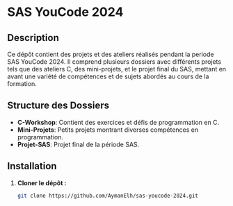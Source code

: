 # SAS YouCode 2024

## Description
Ce dépôt contient des projets et des ateliers réalisés pendant la periode SAS YouCode 2024. Il comprend plusieurs dossiers avec différents projets tels que des ateliers C, des mini-projets, et le projet final du SAS, mettant en avant une variété de compétences et de sujets abordés au cours de la formation.

## Structure des Dossiers
- **C-Workshop**: Contient des exercices et défis de programmation en C.
- **Mini-Projets**: Petits projets montrant diverses compétences en programmation.
- **Projet-SAS**: Projet final de la période SAS.

## Installation
1. **Cloner le dépôt :**
   ```bash
   git clone https://github.com/AymanElh/sas-youcode-2024.git
